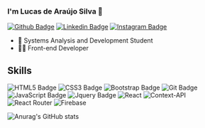 ### I'm Lucas de Araújo Silva 👋
[![Github Badge](https://img.shields.io/badge/GitHub-100000?style=for-the-badge&logo=github&logoColor=white&link=https://github.com/lucasDeAraujoSilva)](https://github.com/lucasDeAraujoSilva)
[![Linkedin Badge](https://img.shields.io/badge/LinkedIn-0077B5?style=for-the-badge&logo=linkedin&logoColor=white&link=https://www.linkedin.com/in/silvalucasaraujo/)](https://www.linkedin.com/in/silvalucasaraujo/)
[![Instagram Badge](https://img.shields.io/badge/Instagram-E4405F?style=for-the-badge&logo=instagram&logoColor=white&link=https://instagram.com/lvcas.araujo?utm_medium=copy_link/)](https://instagram.com/lvcas.araujo?utm_medium=copy_link/)

- 🤵 Systems Analysis and Development Student
- 👩‍💻 Front-end Developer 

## Skills
![HTML5 Badge](https://img.shields.io/badge/HTML5-E34F26?style=for-the-badge&logo=html5&logoColor=white)
![CSS3 Badge](https://img.shields.io/badge/CSS3-1572B6?style=for-the-badge&logo=css3&logoColor=white)
![Bootstrap Badge](https://img.shields.io/badge/Bootstrap-563D7C?style=for-the-badge&logo=bootstrap&logoColor=white)
![Git Badge](https://img.shields.io/badge/Git-E34F26?style=for-the-badge&logo=git&logoColor=white)
![JavaScript Badge](https://img.shields.io/badge/JavaScript-323330?style=for-the-badge&logo=javascript&logoColor=F7DF1E)
![Jquery Badge](https://img.shields.io/badge/jQuery-0769AD?style=for-the-badge&logo=jquery&logoColor=white)
![React](https://img.shields.io/badge/react-%2320232a.svg?style=for-the-badge&logo=react&logoColor=%2361DAFB)
![Context-API](https://img.shields.io/badge/Context--Api-000000?style=for-the-badge&logo=react)
![React Router](https://img.shields.io/badge/React_Router-CA4245?style=for-the-badge&logo=react-router&logoColor=white)
![Firebase](https://img.shields.io/badge/firebase-a08021?style=for-the-badge&logo=firebase&logoColor=ffcd34)

![Anurag's GitHub stats](https://github-readme-stats.vercel.app/api?username=lucasDeAraujoSilva&show_icons=true&theme=dark)
